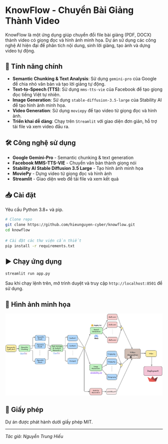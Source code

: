 # KnowFlow - Chuyển Bài Giảng Thành Video

KnowFlow là một ứng dụng giúp chuyển đổi file bài giảng (PDF, DOCX) thành video có giọng đọc và hình ảnh minh họa. Dự án sử dụng các công nghệ AI hiện đại để phân tích nội dung, sinh lời giảng, tạo ảnh và dựng video tự động.

## 🚀 Tính năng chính
- **Semantic Chunking & Text Analysis**: Sử dụng `gemini-pro` của Google để chia nhỏ văn bản và tạo lời giảng tự động.
- **Text-to-Speech (TTS)**: Sử dụng `mms-tts-vie` của Facebook để tạo giọng đọc tiếng Việt tự nhiên.
- **Image Generation**: Sử dụng `stable-diffusion-3.5-large` của Stability AI để tạo hình ảnh minh họa.
- **Video Generation**: Sử dụng `moviepy` để tạo video từ giọng đọc và hình ảnh.
- **Triển khai dễ dàng**: Chạy trên `Streamlit` với giao diện đơn giản, hỗ trợ tải file và xem video đầu ra.

## 🛠️ Công nghệ sử dụng
- **Google Gemini-Pro** - Semantic chunking & text generation
- **Facebook MMS-TTS-VIE** - Chuyển văn bản thành giọng nói
- **Stability AI Stable Diffusion 3.5 Large** - Tạo hình ảnh minh họa
- **MoviePy** - Dựng video từ giọng đọc và hình ảnh
- **Streamlit** - Giao diện web để tải file và xem kết quả

## 📥 Cài đặt
Yêu cầu Python 3.8+ và pip.

```bash
# Clone repo
git clone https://github.com/hieunguyen-cyber/knowflow.git
cd knowflow

# Cài đặt các thư viện cần thiết
pip install -r requirements.txt
```

## ▶️ Chạy ứng dụng
```bash
streamlit run app.py
```
Sau khi chạy lệnh trên, mở trình duyệt và truy cập `http://localhost:8501` để sử dụng.

## 📸 Hình ảnh minh họa
![Demo KnowFlow](data/pipeline.png)

## 📜 Giấy phép
Dự án được phát hành dưới giấy phép MIT.

---
_Tác giả: Nguyễn Trung Hiếu_
